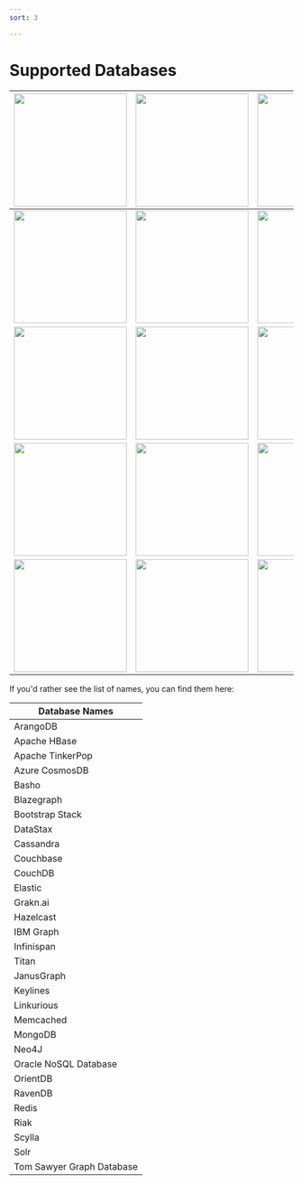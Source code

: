 ```yaml
---
sort: 3

---
```


# Supported Databases

| <img src="https://www.jnosql.org/img/logos/ArangoDB.png" width="200px" /> | <img src="https://www.jnosql.org/img/logos/Blazegraph.png" width="200px" /> | <img src="https://www.jnosql.org/img/logos/apache-tinkerpop.png" width="200px" /> | <img src="https://www.jnosql.org/img/logos/azure-cosmo-db.jpg" width="200px" /> | <img src="https://www.jnosql.org/img/logos/basho.png" width="200px" /> | <img src="https://www.jnosql.org/img/logos/bootstrap-stack.png" width="200px" /> | <img src="https://www.jnosql.org/img/logos/cassandra.png" width="200px" /> |
| :----------------------------------------------------------: | ------------------------------------------------------------ | ------------------------------------------------------------ | ------------------------------------------------------------ | ------------------------------------------------------------ | ------------------------------------------------------------ | ------------------------------------------------------------ |
| <img src="https://www.jnosql.org/img/logos/couchbase.svg" width="200px" /> | <img src="https://www.jnosql.org/img/logos/couchdb.png" width="200px" /> | <img src="https://www.jnosql.org/img/logos/stardog.png" width="200px" /> | <img src="https://www.jnosql.org/img/logos/elastic.svg" width="200px" /> | <img src="https://www.jnosql.org/img/logos/graknai.png" width="200px" /> | <img src="https://www.jnosql.org/img/logos/hazelcast.svg" width="200px" /> | <img src="https://www.jnosql.org/img/logos/hbase.png" width="200px" /> |
| <img src="https://www.jnosql.org/img/logos/ibmgraph.png" width="200px" /> | <img src="https://www.jnosql.org/img/logos/infinispan.svg" width="200px" /> | <img src="https://www.jnosql.org/img/logos/titan.png" width="200px" /> | <img src="https://www.jnosql.org/img/logos/janusgraph.png" width="200px" /> | <img src="https://www.jnosql.org/img/logos/keylines.png" width="200px" /> | <img src="https://www.jnosql.org/img/logos/linkurios.png" width="200px" /> | <img src="https://www.jnosql.org/img/logos/memcached.png" width="200px" /> |
| <img src="https://www.jnosql.org/img/logos/mongodb.png" width="200px" /> | <img src="https://www.jnosql.org/img/logos/solr.svg" width="200px" /> | <img src="https://www.jnosql.org/img/logos/scylla.svg" width="200px" /> | <img src="https://www.jnosql.org/img/logos/neo4j.png" width="200px" /> | <img src="https://www.jnosql.org/img/logos/oracle.png" width="200px" /> | <img src="https://www.jnosql.org/img/logos/orientdb.png" width="200px" /> | <img src="https://www.jnosql.org/img/logos/ravendb.png" width="200px" /> |
| <img src="https://www.jnosql.org/img/logos/redis.png" width="200px" /> | <img src="https://www.jnosql.org/img/logos/riak.png" width="200px" /> | <img src="https://www.jnosql.org/img/logos/tomsawyer.png" width="200px" /> |                                                              |                                                              |                                                              |                                                              |



If you'd rather see the list of names, you can find them here:

| Database Names                  |
| ---------------- |
|  ArangoDB      |
|  Apache HBase  |
|  Apache TinkerPop |
| Azure CosmosDB   |
| Basho            |
| Blazegraph       |
| Bootstrap Stack  |
| DataStax         |
| Cassandra        |
| Couchbase        |
| CouchDB          |
| Elastic          |
| Grakn.ai         |
| Hazelcast        |
| IBM Graph        |
| Infinispan       |
| Titan                     |
| JanusGraph                |
| Keylines                  |
| Linkurious                |
| Memcached                 |
| MongoDB                   |
| Neo4J                     |
| Oracle NoSQL Database     |
| OrientDB                  |
| RavenDB                   |
| Redis                     |
| Riak                      |
| Scylla                    |
| Solr                      |
| Tom Sawyer Graph Database |

